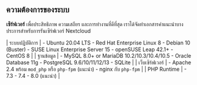 ## ความต้องการของระบบ

**เซิร์ฟเวอร์** เพื่อประสิทธิภาพ ความเสถียร และการทำงานที่ดีที่สุด เราได้จัดทำเอกสารคำแนะนำบางประการสำหรับการรันเซิร์ฟเวอร์ Nextcloud

| ระบบปฏิบัติการ | - Ubuntu 20.04 LTS - Red Hat Enterprise Linux 8 - Debian 10 (Buster) - SUSE Linux Enterprise Server 15 - openSUSE Leap 42.1+ - CentOS 8 |
| ฐานข้อมูล     | - MySQL 8.0+ or MariaDB 10.2/10.3/10.4/10.5 - Oracle Database 11g  - PostgreSQL 9.6/10/11/12/13 - SQLite                                |
| เว็บเซิร์ฟเวอร์ | - Apache 2.4 พร้อม `mod_php` หรือ `php-fpm` (แนะนำ) - nginx กับ `php-fpm`                                                                  |
| PHP Runtime | - 7.3 - 7.4 - 8.0 (แนะนำ)                                                                                                               |